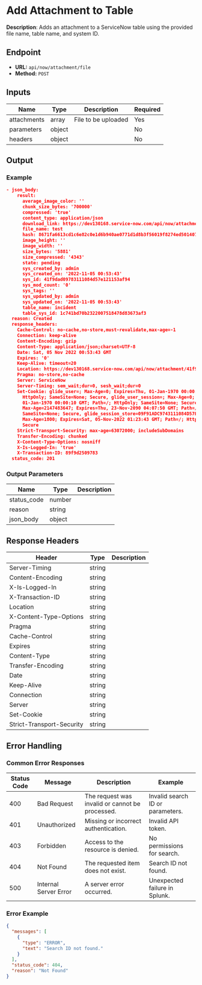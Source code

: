 # Add Attachment to Table

**Description**: Adds an attachment to a ServiceNow table using the provided file name, table name, and system ID.

## Endpoint

- **URL:** `api/now/attachment/file`
- **Method:** `POST`
## Inputs

| Name | Type | Description | Required |
|------|------|-------------|----------|
| attachments | array | File to be uploaded | Yes |
| parameters | object |  | No |
| headers | object |  | No |
## Output

### Example

```json
- json_body:
    result:
      average_image_color: ''
      chunk_size_bytes: '700000'
      compressed: 'true'
      content_type: application/json
      download_link: https://dev130168.service-now.com/api/now/attachment/41f9dad09783111084d57e121153af94/file
      file_name: test
      hash: 8671fa6613cd1c6e82c0e1d6b940ae0771d1d8b3f56019f8274ed501407ffc2a
      image_height: ''
      image_width: ''
      size_bytes: '5881'
      size_compressed: '4343'
      state: pending
      sys_created_by: admin
      sys_created_on: '2022-11-05 00:53:43'
      sys_id: 41f9dad09783111084d57e121153af94
      sys_mod_count: '0'
      sys_tags: ''
      sys_updated_by: admin
      sys_updated_on: '2022-11-05 00:53:43'
      table_name: incident
      table_sys_id: 1c741bd70b2322007518478d83673af3
  reason: Created
  response_headers:
    Cache-Control: no-cache,no-store,must-revalidate,max-age=-1
    Connection: keep-alive
    Content-Encoding: gzip
    Content-Type: application/json;charset=UTF-8
    Date: Sat, 05 Nov 2022 00:53:43 GMT
    Expires: '0'
    Keep-Alive: timeout=20
    Location: https://dev130168.service-now.com/api/now/attachment/41f9dad09783111084d57e121153af94/file
    Pragma: no-store,no-cache
    Server: ServiceNow
    Server-Timing: sem_wait;dur=0, sesh_wait;dur=0
    Set-Cookie: glide_user=; Max-Age=0; Expires=Thu, 01-Jan-1970 00:00:10 GMT; Path=/;
      HttpOnly; SameSite=None; Secure, glide_user_session=; Max-Age=0; Expires=Thu,
      01-Jan-1970 00:00:10 GMT; Path=/; HttpOnly; SameSite=None; Secure, glide_user_route=glide.f6d1c4085a807931391acf9b7192b09e;
      Max-Age=2147483647; Expires=Thu, 23-Nov-2090 04:07:50 GMT; Path=/; HttpOnly;
      SameSite=None; Secure, glide_session_store=09F91ADC9743111084D57E121153AFDE;
      Max-Age=1800; Expires=Sat, 05-Nov-2022 01:23:43 GMT; Path=/; HttpOnly; SameSite=None;
      Secure
    Strict-Transport-Security: max-age=63072000; includeSubDomains
    Transfer-Encoding: chunked
    X-Content-Type-Options: nosniff
    X-Is-Logged-In: 'true'
    X-Transaction-ID: 89f9d2509783
  status_code: 201

```
### Output Parameters

| Name | Type | Description |
|------|------|-------------|
| status_code | number |  |
| reason | string |  |
| json_body | object |  |
## Response Headers

| Header | Type | Description |
|--------|------|-------------|
| Server-Timing | string |  |
| Content-Encoding | string |  |
| X-Is-Logged-In | string |  |
| X-Transaction-ID | string |  |
| Location | string |  |
| X-Content-Type-Options | string |  |
| Pragma | string |  |
| Cache-Control | string |  |
| Expires | string |  |
| Content-Type | string |  |
| Transfer-Encoding | string |  |
| Date | string |  |
| Keep-Alive | string |  |
| Connection | string |  |
| Server | string |  |
| Set-Cookie | string |  |
| Strict-Transport-Security | string |  |
## Error Handling

### Common Error Responses

| Status Code | Message | Description | Example |
|-------------|---------|-------------|---------|
| 400 | Bad Request | The request was invalid or cannot be processed. | Invalid search ID or parameters. |
| 401 | Unauthorized | Missing or incorrect authentication. | Invalid API token. |
| 403 | Forbidden | Access to the resource is denied. | No permissions for search. |
| 404 | Not Found | The requested item does not exist. | Search ID not found. |
| 500 | Internal Server Error | A server error occurred. | Unexpected failure in Splunk. |

### Error Example

```json
{
  "messages": [
    {
      "type": "ERROR",
      "text": "Search ID not found."
    }
  ],
  "status_code": 404,
  "reason": "Not Found"
}
```